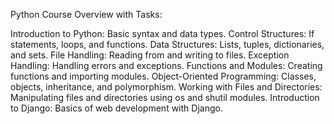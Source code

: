 Python Course Overview with Tasks:

Introduction to Python: Basic syntax and data types.
Control Structures: If statements, loops, and functions.
Data Structures: Lists, tuples, dictionaries, and sets.
File Handling: Reading from and writing to files.
Exception Handling: Handling errors and exceptions.
Functions and Modules: Creating functions and importing modules.
Object-Oriented Programming: Classes, objects, inheritance, and polymorphism.
Working with Files and Directories: Manipulating files and directories using os and shutil modules.
Introduction to Django: Basics of web development with Django.
